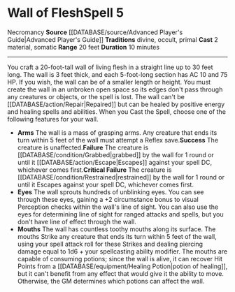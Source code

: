 ﻿---
actions: '[two-actions]'
component:
- Material
- Somatic
duration: 10 minutes
heighten_level: '5'
id: '727'
level: '5'
name: Wall of Flesh
range: 20 feet
rarity: Common
school: Necromancy
source: '[[DATABASE/source/Advanced Player''s Guide|Advanced Player''s Guide]]'
tradition:
- Divine
- Occult
- Primal
trait:
- '[[DATABASE/trait/Necromancy|Necromancy]]'
type: Spell

---
# Wall of Flesh<span class="item-type">Spell 5</span>

<span class="item-trait">Necromancy</span>
**Source** [[DATABASE/source/Advanced Player's Guide|Advanced Player's Guide]] 
**Traditions** divine, occult, primal
**Cast** <span class="action-icon">2</span> material, somatic
**Range** 20 feet
**Duration** 10 minutes

---
You craft a 20-foot-tall wall of living flesh in a straight line up to 30 feet long. The wall is 3 feet thick, and each 5-foot-long section has AC 10 and 75 HP. If you wish, the wall can be of a smaller length or height. You must create the wall in an unbroken open space so its edges don't pass through any creatures or objects, or the spell is lost. The wall can't be [[DATABASE/action/Repair|Repaired]] but can be healed by positive energy and healing spells and abilities.
 When you Cast the Spell, choose one of the following features for your wall.

* **Arms** The wall is a mass of grasping arms. Any creature that ends its turn within 5 feet of the wall must attempt a Reflex save.**Success** The creature is unaffected.**Failure** The creature is [[DATABASE/condition/Grabbed|grabbed]] by the wall for 1 round or until it [[DATABASE/action/Escape|Escapes]] against your spell DC, whichever comes first.**Critical Failure** The creature is [[DATABASE/condition/Restrained|restrained]] by the wall for 1 round or until it Escapes against your spell DC, whichever comes first.
* **Eyes** The wall sprouts hundreds of unblinking eyes. You can see through these eyes, gaining a +2 circumstance bonus to visual Perception checks within the wall's line of sight. You can also use the eyes for determining line of sight for ranged attacks and spells, but you don't have line of effect through the wall.
* **Mouths** The wall has countless toothy mouths along its surface. The mouths Strike any creature that ends its turn within 5 feet of the wall, using your spell attack roll for these Strikes and dealing piercing damage equal to 1d6 + your spellcasting ability modifier. The mouths are capable of consuming potions; since the wall is alive, it can recover Hit Points from a [[DATABASE/equipment/Healing Potion|potion of healing]], but it can't benefit from any effect that would give it the ability to move. Otherwise, the GM determines which potions can affect the wall.